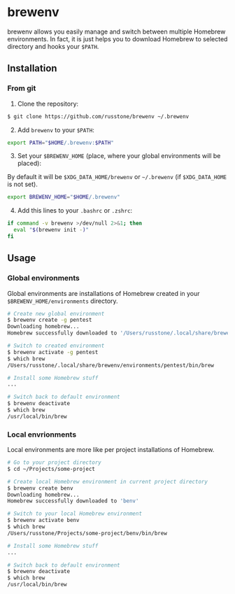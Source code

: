 # brewenv

brewenv allows you easily manage and switch between multiple Homebrew environments.
In fact, it is just helps you to download Homebrew to selected directory and hooks your `$PATH`.

## Installation

### From git

1. Clone the repository:

```sh
$ git clone https://github.com/russtone/brewenv ~/.brewenv
```

2. Add `brewenv` to your `$PATH`:

```sh
export PATH="$HOME/.brewenv:$PATH"
```

3. Set your `$BREWENV_HOME` (place, where your global environments will be placed):

By default it will be `$XDG_DATA_HOME/brewenv` or `~/.brewenv` (if `$XDG_DATA_HOME` is not set).

```sh
export BREWENV_HOME="$HOME/.brewenv"
```

4. Add this lines to your `.bashrc` or `.zshrc`:

```sh
if command -v brewenv >/dev/null 2>&1; then
  eval "$(brewenv init -)"
fi
```

## Usage

### Global environments

Global environments are installations of Homebrew created in your `$BREWENV_HOME/environments` directory.

```sh
# Create new global environment
$ brewenv create -g pentest
Downloading homebrew...
Homebrew successfully downloaded to '/Users/russtone/.local/share/brewenv/environments/pentest'

# Switch to created environment
$ brewenv activate -g pentest
$ which brew
/Users/russtone/.local/share/brewenv/environments/pentest/bin/brew

# Install some Homebrew stuff
...

# Switch back to default environment
$ brewenv deactivate
$ which brew
/usr/local/bin/brew
```

### Local envrionments

Local environments are more like per project installations of Homebrew.

```sh
# Go to your project directory
$ cd ~/Projects/some-project

# Create local Homebrew environment in current project directory
$ brewenv create benv
Downloading homebrew...
Homebrew successfully downloaded to 'benv'

# Switch to your local Homebrew environment
$ brewenv activate benv
$ which brew
/Users/russtone/Projects/some-project/benv/bin/brew

# Install some Homebrew stuff
...

# Switch back to default environment
$ brewenv deactivate
$ which brew
/usr/local/bin/brew
```
